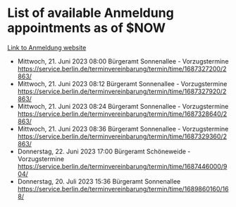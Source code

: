 # List of available Anmeldung appointments as of $NOW
[Link to Anmeldung website](https://service.berlin.de/terminvereinbarung/termin/tag.php?termin=1&anliegen[]=120686&dienstleisterlist=122210,122217,327316,122219,327312,122227,327314,122231,327346,122243,327348,122254,122252,329742,122260,329745,122262,329748,122271,327278,122273,327274,122277,327276,330436,122280,327294,122282,327290,122284,327292,122291,327270,122285,327266,122286,327264,122296,327268,150230,329760,122297,327286,122294,327284,122312,329763,122314,329775,122304,327330,122311,327334,122309,327332,317869,122281,327352,122279,329772,122283,122276,327324,122274,327326,122267,329766,122246,327318,122251,327320,122257,327322,122208,327298,122226,327300&herkunft=http%3A%2F%2Fservice.berlin.de%2Fdienstleistung%2F120686%2F)
- Mittwoch, 21. Juni 2023 08:00 Bürgeramt Sonnenallee - Vorzugstermine https://service.berlin.de/terminvereinbarung/termin/time/1687327200/2863/
- Mittwoch, 21. Juni 2023 08:12 Bürgeramt Sonnenallee - Vorzugstermine https://service.berlin.de/terminvereinbarung/termin/time/1687327920/2863/
- Mittwoch, 21. Juni 2023 08:24 Bürgeramt Sonnenallee - Vorzugstermine https://service.berlin.de/terminvereinbarung/termin/time/1687328640/2863/
- Mittwoch, 21. Juni 2023 08:36 Bürgeramt Sonnenallee - Vorzugstermine https://service.berlin.de/terminvereinbarung/termin/time/1687329360/2863/
- Donnerstag, 22. Juni 2023 17:00 Bürgeramt Schöneweide - Vorzugstermine https://service.berlin.de/terminvereinbarung/termin/time/1687446000/904/
- Donnerstag, 20. Juli 2023 15:36 Bürgeramt Sonnenallee https://service.berlin.de/terminvereinbarung/termin/time/1689860160/168/
